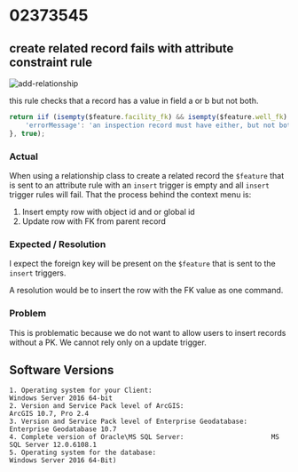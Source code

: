 # 02373545

## create related record fails with attribute constraint rule

![add-relationship](https://user-images.githubusercontent.com/325813/62175491-31969b80-b2fb-11e9-97c4-b39c65cb427e.gif)

this rule checks that a record has a value in field a or b but not both.

```js
return iif (isempty($feature.facility_fk) && isempty($feature.well_fk) || (!isempty($feature.facility_fk) && !isempty($feature.well_fk)), {
    'errorMessage': 'an inspection record must have either, but not both, a Facility_FK or a Well_FK'
}, true);
```

### Actual

When using a relationship class to create a related record the `$feature` that is sent to an attribute rule with an `insert` trigger is empty and all `insert` trigger rules will fail. That the process behind the context menu is:

1. Insert empty row with object id and or global id
1. Update row with FK from parent record

### Expected / Resolution

I expect the foreign key will be present on the `$feature` that is sent to the `insert` triggers.

A resolution would be to insert the row with the FK value as one command.

### Problem

This is problematic because we do not want to allow users to insert records without a PK. We cannot rely only on a update trigger.

## Software Versions

```
1. Operating system for your Client:                              Windows Server 2016 64-bit
2. Version and Service Pack level of ArcGIS:                      ArcGIS 10.7, Pro 2.4
3. Version and Service Pack level of Enterprise Geodatabase:      Enterprise Geodatabase 10.7
4. Complete version of Oracle\MS SQL Server:                      MS SQL Server 12.0.6108.1
5. Operating system for the database:                             Windows Server 2016 64-Bit)
```
